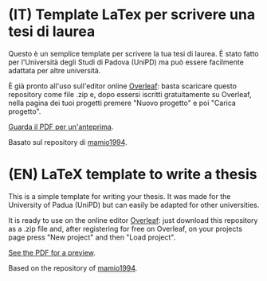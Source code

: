 # (IT) Template LaTex per scrivere una tesi di laurea

Questo è un semplice template per scrivere la tua tesi di laurea.
È stato fatto per l'Università degli Studi di Padova (UniPD) ma può essere facilmente adattata per altre università.

È già pronto all'uso sull'editor online [Overleaf](https://it.overleaf.com/): basta scaricare questo repository come file .zip e, dopo essersi iscritti gratuitamente su Overleaf, nella pagina dei tuoi progetti premere "Nuovo progetto" e poi "Carica progetto".

[Guarda il PDF per un'anteprima](https://github.com/0ern/latex_template_thesis_unipd/blob/main/Template.pdf).

Basato sul repository di [mamio1994](https://github.com/mamio1994/template-latex-unipd).

# (EN) LaTeX template to write a thesis

This is a simple template for writing your thesis.
It was made for the University of Padua (UniPD) but can easily be adapted for other universities.

It is ready to use on the online editor [Overleaf](https://www.overleaf.com/): just download this repository as a .zip file and, after registering for free on Overleaf, on your projects page press "New project" and then "Load project".

[See the PDF for a preview](https://github.com/0ern/latex_template_thesis_unipd/blob/main/Template.pdf).

Based on the repository of [mamio1994](https://github.com/mamio1994/template-latex-unipd).
